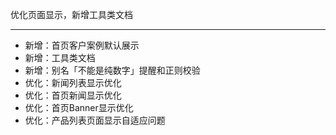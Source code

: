 优化页面显示，新增工具类文档

---

- 新增：首页客户案例默认展示
- 新增：工具类文档
- 新增：别名「不能是纯数字」提醒和正则校验
- 优化：新闻列表显示优化
- 优化：首页新闻显示优化
- 优化：首页Banner显示优化
- 优化：产品列表页面显示自适应问题

